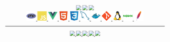 <div align="center">
  <picture>
    <source height=150
      srcset="https://github-readme-stats.vercel.app/api?username=FlavioMoreir4&include_all_commits=true&locale=pt-br&show_icons=true&theme=github_dark&hide=contribs,prs"
      media="(prefers-color-scheme: dark)" />
    <source height=150
      srcset="https://github-readme-stats.vercel.app/api?username=FlavioMoreir4&include_all_commits=true&locale=pt-br&show_icons=true&hide=contribs,prs"
      media="(prefers-color-scheme: light), (prefers-color-scheme: no-preference)" />
    <img height=150
      src="https://github-readme-stats.vercel.app/api?username=FlavioMoreir4&include_all_commits=true&locale=pt-br&show_icons=true&hide=contribs,prs" />
  </picture>
  <!-- Most Used Languages -->
  <picture>
    <source height=150
      srcset="https://github-readme-stats.vercel.app/api/top-langs/?username=Flaviomoreir4&layout=compact&langs_count=6&theme=github_dark&locale=pt-br"
      media="(prefers-color-scheme: dark)" />
    <source height=150
      srcset="https://github-readme-stats.vercel.app/api/top-langs/?username=Flaviomoreir4&layout=compact&langs_count=6&locale=pt-br"
      media="(prefers-color-scheme: light), (prefers-color-scheme: no-preference)" />
    <img height=150
      src="https://github-readme-stats.vercel.app/api/top-langs/?username=Flaviomoreir4&layout=compact&langs_count=6&locale=pt-br" />
  </picture>
  <!-- WakaTime -->
  <picture>
    <source
      srcset="https://github-readme-stats.vercel.app/api/wakatime?username=FlavioMoreir4&layout=compact&theme=github_dark&locale=pt-br"
      media="(prefers-color-scheme: dark)" />
    <source
      srcset="https://github-readme-stats.vercel.app/api/wakatime?username=FlavioMoreir4&layout=compact&locale=pt-br"
      media="(prefers-color-scheme: light), (prefers-color-scheme: no-preference)" />
    <img
      src="https://github-readme-stats.vercel.app/api/wakatime?username=FlavioMoreir4&layout=compact&locale=pt-br" />
  </picture>
</div>

<div align="center">
  <a href="javascript:void(0)">
    <img height="30" src="https://raw.githubusercontent.com/devicons/devicon/master/icons/php/php-original.svg"
      alt="PHP">
  </a>
  <a href="javascript:void(0)">
    <img height="30"
      src="https://raw.githubusercontent.com/devicons/devicon/master/icons/javascript/javascript-plain.svg"
      alt="JavaScript">
  </a>
  <a href="javascript:void(0)">
    <img height="30" src="https://raw.githubusercontent.com/devicons/devicon/master/icons/vuejs/vuejs-original.svg"
      alt="Vue.js">
  </a>
  <a href="javascript:void(0)">
    <img height="30" src="https://raw.githubusercontent.com/devicons/devicon/master/icons/html5/html5-original.svg"
      alt="HTML">
  </a>
  <a href="javascript:void(0)">
    <img height="30" src="https://raw.githubusercontent.com/devicons/devicon/master/icons/css3/css3-original.svg"
      alt="CSS">
  </a>
  <a href="javascript:void(0)">
    <img height="30" src="https://raw.githubusercontent.com/devicons/devicon/master/icons/mysql/mysql-original.svg"
      alt="MySQL">
  </a>
  <a href="javascript:void(0)">
    <img height="30" src="https://raw.githubusercontent.com/devicons/devicon/master/icons/docker/docker-original.svg"
      alt="Docker">
  </a>
  <a href="javascript:void(0)">
    <img height="30" src="https://raw.githubusercontent.com/devicons/devicon/master/icons/git/git-original.svg"
      alt="Git">
  </a>
  <a href="javascript:void(0)">
    <img height="30" src="https://raw.githubusercontent.com/devicons/devicon/master/icons/linux/linux-original.svg"
      alt="Linux">
  </a>
  <a href="javascript:void(0)">
    <img height="30" src="https://raw.githubusercontent.com/devicons/devicon/master/icons/nginx/nginx-original.svg"
      alt="Nginx">
  </a>
  <a href="javascript:void(0)">
    <img height="30" src="https://raw.githubusercontent.com/devicons/devicon/master/icons/apache/apache-original.svg"
      alt="Apache">
  </a>
</div>

<hr>

<div align="center">
  <a href="https://www.instagram.com/flaviomoreir4/" target="_blank">
    <img src="https://img.shields.io/badge/-Instagram-%23E4405F?style=for-the-badge&logo=instagram&logoColor=white"
      target="_blank">
  </a>
  <a href="https://twitter.com/flaviomoreir4" target="_blank">
    <img src="https://img.shields.io/badge/-Twitter-%230077B5?style=for-the-badge&logo=twitter&logoColor=white"
      target="_blank">
  </a>
  <a href="https://wa.me/5511948686447" target="_blank">
    <img src="https://img.shields.io/badge/WhatsApp-40c152?style=for-the-badge&logo=whatsapp&logoColor=white"
      target="_blank">
  </a>
  <a href="https://t.me/flaviomoreir4" target="_blank">
    <img src="https://img.shields.io/badge/Telegram-32afed?style=for-the-badge&logo=telegram&logoColor=white"
      target="_blank">
  </a>
  <a href="mailto:flavio.moreira@mktcode.digital">
    <img src="https://img.shields.io/badge/-Email-%23333?style=for-the-badge&logo=gmail&logoColor=white"
      target="_blank">
  </a>
</div>
